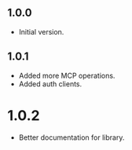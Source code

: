 ## 1.0.0

-   Initial version.

## 1.0.1

-   Added more MCP operations.
-   Added auth clients.

# 1.0.2

-   Better documentation for library.
